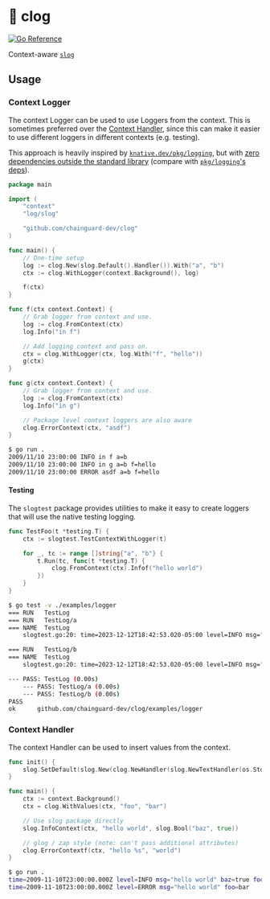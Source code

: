 # 👞 clog

[![Go Reference](https://pkg.go.dev/badge/github.com/chainguard-dev/clog.svg)](https://pkg.go.dev/github.com/chainguard-dev/clog)

Context-aware [`slog`](https://pkg.go.dev/log/slog)

## Usage

### Context Logger

The context Logger can be used to use Loggers from the context. This is
sometimes preferred over the [Context Handler](#context-handler), since this can
make it easier to use different loggers in different contexts (e.g. testing).

This approach is heavily inspired by
[`knative.dev/pkg/logging`](https://pkg.go.dev/knative.dev/pkg/logging), but with [zero dependencies outside the standard library](https://github.com/chainguard-dev/clog/blob/main/go.mod) (compare with [`pkg/logging`'s deps](https://pkg.go.dev/knative.dev/pkg/logging?tab=imports)).

```go
package main

import (
	"context"
	"log/slog"

	"github.com/chainguard-dev/clog"
)

func main() {
	// One-time setup
	log := clog.New(slog.Default().Handler()).With("a", "b")
	ctx := clog.WithLogger(context.Background(), log)

	f(ctx)
}

func f(ctx context.Context) {
	// Grab logger from context and use.
	log := clog.FromContext(ctx)
	log.Info("in f")

	// Add logging context and pass on.
	ctx = clog.WithLogger(ctx, log.With("f", "hello"))
	g(ctx)
}

func g(ctx context.Context) {
	// Grab logger from context and use.
	log := clog.FromContext(ctx)
	log.Info("in g")

	// Package level context loggers are also aware
	clog.ErrorContext(ctx, "asdf")
}

```

```sh
$ go run .
2009/11/10 23:00:00 INFO in f a=b
2009/11/10 23:00:00 INFO in g a=b f=hello
2009/11/10 23:00:00 ERROR asdf a=b f=hello
```

#### Testing

The `slogtest` package provides utilities to make it easy to create loggers that
will use the native testing logging.

```go
func TestFoo(t *testing.T) {
	ctx := slogtest.TestContextWithLogger(t)

	for _, tc := range []string{"a", "b"} {
		t.Run(tc, func(t *testing.T) {
			clog.FromContext(ctx).Infof("hello world")
		})
	}
}
```

```sh
$ go test -v ./examples/logger
=== RUN   TestLog
=== RUN   TestLog/a
=== NAME  TestLog
    slogtest.go:20: time=2023-12-12T18:42:53.020-05:00 level=INFO msg="hello world"

=== RUN   TestLog/b
=== NAME  TestLog
    slogtest.go:20: time=2023-12-12T18:42:53.020-05:00 level=INFO msg="hello world"

--- PASS: TestLog (0.00s)
    --- PASS: TestLog/a (0.00s)
    --- PASS: TestLog/b (0.00s)
PASS
ok      github.com/chainguard-dev/clog/examples/logger
```

### Context Handler

The context Handler can be used to insert values from the context.

```go
func init() {
	slog.SetDefault(slog.New(clog.NewHandler(slog.NewTextHandler(os.Stdout, nil))))
}

func main() {
	ctx := context.Background()
	ctx = clog.WithValues(ctx, "foo", "bar")

	// Use slog package directly
	slog.InfoContext(ctx, "hello world", slog.Bool("baz", true))

	// glog / zap style (note: can't pass additional attributes)
	clog.ErrorContextf(ctx, "hello %s", "world")
}
```

```sh
$ go run .
time=2009-11-10T23:00:00.000Z level=INFO msg="hello world" baz=true foo=bar
time=2009-11-10T23:00:00.000Z level=ERROR msg="hello world" foo=bar
```
